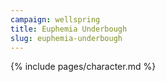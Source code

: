 ```yaml
---
campaign: wellspring
title: Euphemia Underbough
slug: euphemia-underbough
---
```


{% include pages/character.md %}
